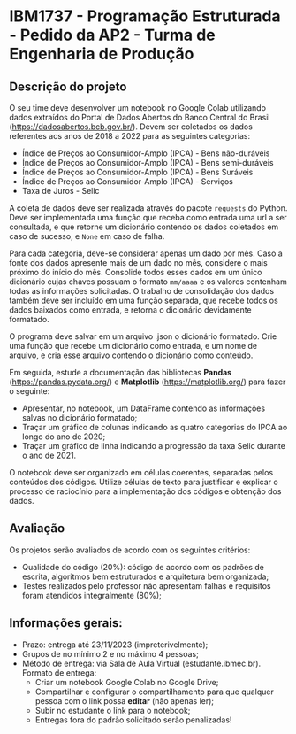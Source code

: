 # IBM1737 - Programação Estruturada - Pedido da AP2 - Turma de Engenharia de Produção

## Descrição do projeto

O seu time deve desenvolver um notebook no Google Colab utilizando dados extraídos do Portal de Dados Abertos do Banco Central do Brasil (https://dadosabertos.bcb.gov.br/). Devem ser coletados os dados referentes aos anos de 2018 a 2022 para as seguintes categorias:

- Índice de Preços ao Consumidor-Amplo (IPCA) - Bens não-duráveis
- Índice de Preços ao Consumidor-Amplo (IPCA) - Bens semi-duráveis
- Índice de Preços ao Consumidor-Amplo (IPCA) - Bens Suráveis
- Índice de Preços ao Consumidor-Amplo (IPCA) - Serviços
- Taxa de Juros - Selic

A coleta de dados deve ser realizada através do pacote `requests` do Python. Deve ser implementada uma função que receba como entrada uma url a ser consultada, e que retorne um dicionário contendo os dados coletados em caso de sucesso, e `None` em caso de falha.

Para cada categoria, deve-se considerar apenas um dado por mês. Caso a fonte dos dados apresente mais de um dado no mês, considere o mais próximo do início do mês. Consolide todos esses dados em um único dicionário cujas chaves possuam o formato `mm/aaaa` e os valores contenham todas as informações solicitadas. O trabalho de consolidação dos dados também deve ser incluído em uma função separada, que recebe todos os dados baixados como entrada, e retorna o dicionário devidamente formatado.

O programa deve salvar em um arquivo .json o dicionário formatado. Crie uma função que recebe um dicionário como entrada, e um nome de arquivo, e cria esse arquivo contendo o dicionário como conteúdo.

Em seguida, estude a documentação das bibliotecas **Pandas** (https://pandas.pydata.org/) e **Matplotlib** (https://matplotlib.org/) para fazer o seguinte:

- Apresentar, no notebook, um DataFrame contendo as informações salvas no dicionário formatado;
- Traçar um gráfico de colunas indicando as quatro categorias do IPCA ao longo do ano de 2020;
- Traçar um gráfico de linha indicando a progressão da taxa Selic durante o ano de 2021.

O notebook deve ser organizado em células coerentes, separadas pelos conteúdos dos códigos. Utilize células de texto para justificar e explicar o processo de raciocínio para a implementação dos códigos e obtenção dos dados.

## Avaliação

Os projetos serão avaliados de acordo com os seguintes critérios:

* Qualidade do código (20%): código de acordo com os padrões de escrita, algoritmos bem estruturados e arquitetura bem organizada;
* Testes realizados pelo professor não apresentam falhas e requisitos foram atendidos integralmente (80%);

## Informações gerais:

* Prazo: entrega até 23/11/2023 (impreterivelmente);
* Grupos de no mínimo 2 e no máximo 4 pessoas;
* Método de entrega: via Sala de Aula Virtual (estudante.ibmec.br). Formato de entrega:
  * Criar um notebook Google Colab no Google Drive;
  * Compartilhar e configurar o compartilhamento para que qualquer pessoa com o link possa **editar** (não apenas ler);
  * Subir no estudante o link para o notebook;
  * Entregas fora do padrão solicitado serão penalizadas!

